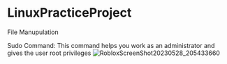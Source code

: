 # LinuxPracticeProject

File Manupulation

Sudo Command: This command helps you work as an administrator and gives the user root privileges
![RobloxScreenShot20230528_205433660](https://github.com/Nsidibeopel/LinuxPracticeProject/assets/143354400/07475c25-8746-4773-b2eb-9b714bd374d7)




